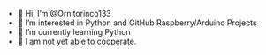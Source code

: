 - 👋 Hi, I’m @Ornitorinco133
- 👀 I’m interested in Python and GitHub Raspberry/Arduino Projects
- 🌱 I’m currently learning Python
- 💞️ I am not yet able to cooperate. 
